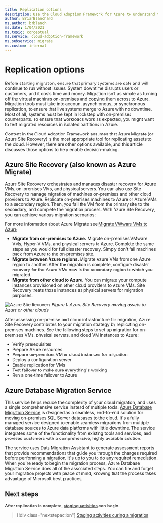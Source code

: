```yaml
---
title: Replication options
description: Use the Cloud Adoption Framework for Azure to understand the replication process and why you need replication for cloud migration.
author: BrianBlanchard
ms.author: brblanch
ms.date: 1/04/2021
ms.topic: conceptual
ms.service: cloud-adoption-framework
ms.subservice: migrate
ms.custom: internal
---
```


# Replication options

Before starting migration, ensure that primary systems are safe and will continue to run without issues. System downtime disrupts users or customers, and it costs time and money. Migration isn't as simple as turning off the virtual machines on-premises and copying them across to Azure. Migration tools must take into account asynchronous, or synchronous replication, to ensure that live systems merge to Azure with no downtime. Most of all, systems must be kept in lockstep with on-premises counterparts. To ensure that workloads work as expected, you might want to test migrated resources in isolated partitions in Azure.

Content in the Cloud Adoption Framework assumes that Azure Migrate (or Azure Site Recovery) is the most appropriate tool for replicating assets to the cloud. However, there are other options available, and this article discusses those options to help enable decision-making.

## Azure Site Recovery (also known as Azure Migrate)

[Azure Site Recovery](/azure/site-recovery/site-recovery-overview) orchestrates and manages disaster recovery for Azure VMs, on-premises VMs, and physical servers. You can also use Site Recovery to manage migration of machines on-premises and other cloud providers to Azure. Replicate on-premises machines to Azure or Azure VMs to a secondary region. Then, you fail the VM from the primary site to the secondary, and complete the migration process. With Azure Site Recovery, you can achieve various migration scenarios:

For more information about Azure Migrate see [Migrate VWware VMs to Azure](/azure/migrate/tutorial-migrate-vmware)

- **Migrate from on-premises to Azure.** Migrate on-premises VMware VMs, Hyper-V VMs, and physical servers to Azure. Complete the same steps as you would for full disaster recovery. Simply don't fail machines back from Azure to the on-premises site.
- **Migrate between Azure regions.** Migrate Azure VMs from one Azure region to another. After the migration is complete, configure disaster recovery for the Azure VMs now in the secondary region to which you migrated.
- **Migrate from other cloud to Azure.** You can migrate your compute instances provisioned on other cloud providers to Azure VMs. Site Recovery treats those instances as physical servers for migration purposes.

![Azure Site Recovery](../../../_images/migrate/asr-replication-image.png)
*Figure 1: Azure Site Recovery moving assets to Azure or other clouds.*

After assessing on-premise and cloud infrastructure for migration, Azure Site Recovery contributes to your migration strategy by replicating on-premises machines. See the following steps to set up migration for on-premises VMs, physical servers, and cloud VM instances to Azure:

- Verify prerequisites
- Prepare Azure resources
- Prepare on-premises VM or cloud instances for migration
- Deploy a configuration server
- Enable replication for VMs
- Test failover to make sure everything's working
- Run a one-time failover to Azure

## Azure Database Migration Service

This service helps reduce the complexity of your cloud migration, and uses a single comprehensive service instead of multiple tools. [Azure Database Migration Service](/azure/dms/dms-overview) is designed as a seamless, end-to-end solution for moving on-premises SQL Server databases to the cloud. It's a fully managed service designed to enable seamless migrations from multiple database sources to Azure data platforms with little downtime. The service integrates some of the functionality from existing tools and services, and provides customers with a comprehensive, highly available solution.

The service uses Data Migration Assistant to generate assessment reports that provide recommendations that guide you through the changes required before performing a migration. It's up to you to do any required remediation. When you're ready to begin the migration process, Azure Database Migration Service does all of the associated steps. You can fire and forget your migration projects with peace of mind, knowing that the process takes advantage of Microsoft best practices.

## Next steps

After replication is complete, [staging activities](./stage.md) can begin.

> [!div class="nextstepaction"]
> [Staging activities during a migration](./stage.md)
